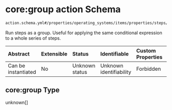 # core:group action Schema

```txt
action.schema.yml#/properties/operating_systems/items/properties/steps/items/properties/actions/items/properties/core:group
```

Run steps as a group. Useful for applying the same conditional expression to a whole series of steps.

| Abstract            | Extensible | Status         | Identifiable            | Custom Properties | Additional Properties | Access Restrictions | Defined In                                                          |
| :------------------ | :--------- | :------------- | :---------------------- | :---------------- | :-------------------- | :------------------ | :------------------------------------------------------------------ |
| Can be instantiated | No         | Unknown status | Unknown identifiability | Forbidden         | Allowed               | none                | [device.schema.json*](../device.schema.json "open original schema") |

## core:group Type

unknown\[]
